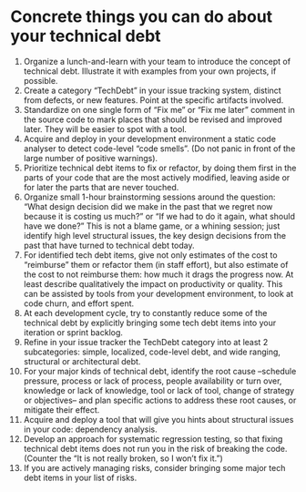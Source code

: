 # Concrete things you can do about your technical debt

1. Organize a lunch-and-learn with your team to introduce the concept of technical debt. Illustrate it with examples from your own projects, if possible.
2. Create a category “TechDebt” in your issue tracking system, distinct from defects, or new features. Point at the specific artifacts involved.
3. Standardize on one single form of “Fix me” or “Fix me later” comment in the source code to mark places that should be revised and improved later. They will be easier to spot with a tool.
4. Acquire and deploy in your development environment a static code analyser to detect code-level “code smells”. (Do not panic in front of the large number of positive warnings).
5. Prioritize technical debt items to fix or refactor, by doing them first in the parts of your code that are the most actively modified, leaving aside or for later the parts that are never touched.
6. Organize small 1-hour brainstorming sessions around the question: “What design decision did we make in the past that we regret now because it is costing us much?” or “If we had to do it again, what should have we done?” This is not a blame game, or a whining session; just identify high level structural issues, the key design decisions from the past that have turned to technical debt today.
7. For identified tech debt items, give not only estimates of the cost to “reimburse” them or refactor them (in staff effort), but also estimate of the cost to not reimburse them: how much it drags the progress now. At least describe qualitatively the impact on productivity or quality. This can be assisted by tools from your development environment, to look at code churn, and effort spent.
8. At each development cycle, try to constantly reduce some of the technical debt by explicitly bringing some tech debt items into your iteration or sprint backlog.
9. Refine in your issue tracker the TechDebt category into at least 2 subcategories: simple, localized, code-level debt, and wide ranging, structural or architectural debt.
10. For your major kinds of technical debt, identify the root cause –schedule pressure, process or lack of process, people availability or turn over, knowledge or lack of knowledge, tool or lack of tool, change of strategy or objectives–  and plan specific actions to address these root causes, or mitigate their effect.
11. Acquire and deploy a tool that will give you hints about structural issues in your code: dependency analysis.
12. Develop an approach for systematic regression testing, so that fixing technical debt items does not run you in the risk of breaking the code. (Counter the “It is not really broken, so I won’t fix it.”)
13. If you are actively managing risks, consider bringing some major tech debt items in your list of risks.

